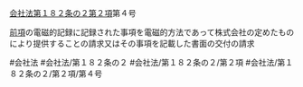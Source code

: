 [会社法第１８２条の２第２項](会社法＿＿＿＿第１８２条の２第２項)第４号

[前項](会社法＿＿＿＿第１８２条の２第１項)の電磁的記録に記録された事項を電磁的方法であって株式会社の定めたものにより提供することの請求又はその事項を記載した書面の交付の請求


#会社法
#会社法/第１８２条の２
#会社法/第１８２条の２/第２項
#会社法/第１８２条の２/第２項/第４号
